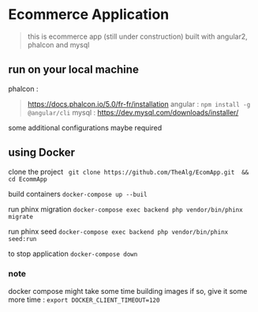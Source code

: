 # Ecommerce Application
> this is ecommerce app (still under construction) built with angular2, phalcon and mysql

## run on your local machine
phalcon : 
> https://docs.phalcon.io/5.0/fr-fr/installation
angular :
``` npm install -g @angular/cli ```
mysql : 
> https://dev.mysql.com/downloads/installer/

some additional configurations maybe required

## using Docker
clone the project
``` git clone https://github.com/TheAlg/EcomApp.git  && cd EcommApp```

build containers
 ```docker-compose up --buil```

run phinx migration
``` docker-compose exec backend php vendor/bin/phinx migrate ```

run phinx seed
``` docker-compose exec backend php vendor/bin/phinx seed:run ``` 

to stop application
``` docker-compose down ``` 

### note
docker compose might take some time building images
if so, give it some more time :
``` export DOCKER_CLIENT_TIMEOUT=120 ```

